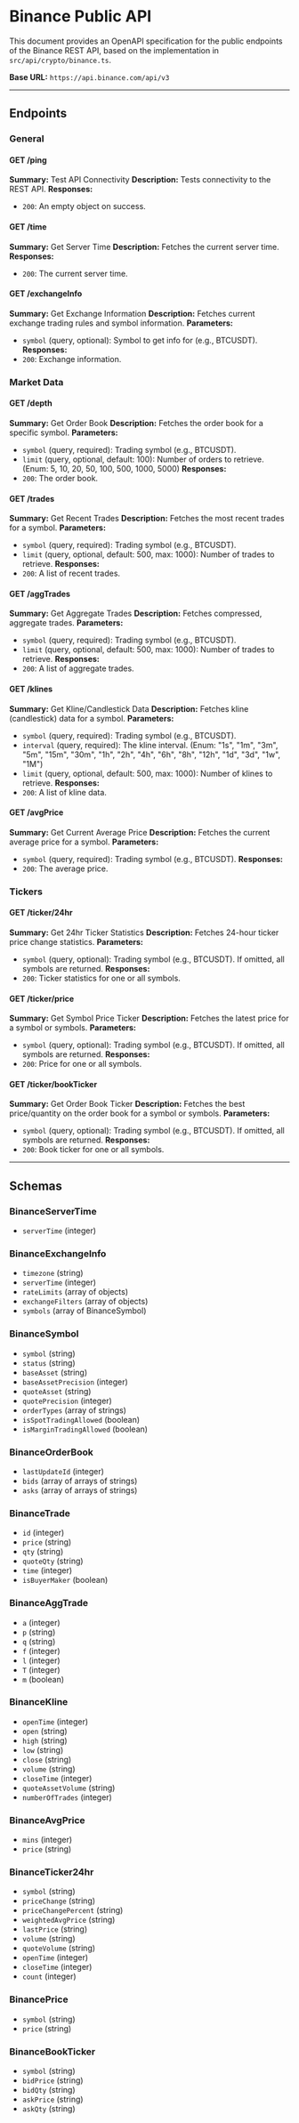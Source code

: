 # Binance Public API

This document provides an OpenAPI specification for the public endpoints of the Binance REST API, based on the implementation in `src/api/crypto/binance.ts`.

**Base URL:** `https://api.binance.com/api/v3`

---

## Endpoints

### General

#### GET /ping
**Summary:** Test API Connectivity
**Description:** Tests connectivity to the REST API.
**Responses:**
*   `200`: An empty object on success.

#### GET /time
**Summary:** Get Server Time
**Description:** Fetches the current server time.
**Responses:**
*   `200`: The current server time.

#### GET /exchangeInfo
**Summary:** Get Exchange Information
**Description:** Fetches current exchange trading rules and symbol information.
**Parameters:**
*   `symbol` (query, optional): Symbol to get info for (e.g., BTCUSDT).
**Responses:**
*   `200`: Exchange information.

### Market Data

#### GET /depth
**Summary:** Get Order Book
**Description:** Fetches the order book for a specific symbol.
**Parameters:**
*   `symbol` (query, required): Trading symbol (e.g., BTCUSDT).
*   `limit` (query, optional, default: 100): Number of orders to retrieve. (Enum: 5, 10, 20, 50, 100, 500, 1000, 5000)
**Responses:**
*   `200`: The order book.

#### GET /trades
**Summary:** Get Recent Trades
**Description:** Fetches the most recent trades for a symbol.
**Parameters:**
*   `symbol` (query, required): Trading symbol (e.g., BTCUSDT).
*   `limit` (query, optional, default: 500, max: 1000): Number of trades to retrieve.
**Responses:**
*   `200`: A list of recent trades.

#### GET /aggTrades
**Summary:** Get Aggregate Trades
**Description:** Fetches compressed, aggregate trades.
**Parameters:**
*   `symbol` (query, required): Trading symbol (e.g., BTCUSDT).
*   `limit` (query, optional, default: 500, max: 1000): Number of trades to retrieve.
**Responses:**
*   `200`: A list of aggregate trades.

#### GET /klines
**Summary:** Get Kline/Candlestick Data
**Description:** Fetches kline (candlestick) data for a symbol.
**Parameters:**
*   `symbol` (query, required): Trading symbol (e.g., BTCUSDT).
*   `interval` (query, required): The kline interval. (Enum: "1s", "1m", "3m", "5m", "15m", "30m", "1h", "2h", "4h", "6h", "8h", "12h", "1d", "3d", "1w", "1M")
*   `limit` (query, optional, default: 500, max: 1000): Number of klines to retrieve.
**Responses:**
*   `200`: A list of kline data.

#### GET /avgPrice
**Summary:** Get Current Average Price
**Description:** Fetches the current average price for a symbol.
**Parameters:**
*   `symbol` (query, required): Trading symbol (e.g., BTCUSDT).
**Responses:**
*   `200`: The average price.

### Tickers

#### GET /ticker/24hr
**Summary:** Get 24hr Ticker Statistics
**Description:** Fetches 24-hour ticker price change statistics.
**Parameters:**
*   `symbol` (query, optional): Trading symbol (e.g., BTCUSDT). If omitted, all symbols are returned.
**Responses:**
*   `200`: Ticker statistics for one or all symbols.

#### GET /ticker/price
**Summary:** Get Symbol Price Ticker
**Description:** Fetches the latest price for a symbol or symbols.
**Parameters:**
*   `symbol` (query, optional): Trading symbol (e.g., BTCUSDT). If omitted, all symbols are returned.
**Responses:**
*   `200`: Price for one or all symbols.

#### GET /ticker/bookTicker
**Summary:** Get Order Book Ticker
**Description:** Fetches the best price/quantity on the order book for a symbol or symbols.
**Parameters:**
*   `symbol` (query, optional): Trading symbol (e.g., BTCUSDT). If omitted, all symbols are returned.
**Responses:**
*   `200`: Book ticker for one or all symbols.

---

## Schemas

### BinanceServerTime
*   `serverTime` (integer)

### BinanceExchangeInfo
*   `timezone` (string)
*   `serverTime` (integer)
*   `rateLimits` (array of objects)
*   `exchangeFilters` (array of objects)
*   `symbols` (array of BinanceSymbol)

### BinanceSymbol
*   `symbol` (string)
*   `status` (string)
*   `baseAsset` (string)
*   `baseAssetPrecision` (integer)
*   `quoteAsset` (string)
*   `quotePrecision` (integer)
*   `orderTypes` (array of strings)
*   `isSpotTradingAllowed` (boolean)
*   `isMarginTradingAllowed` (boolean)

### BinanceOrderBook
*   `lastUpdateId` (integer)
*   `bids` (array of arrays of strings)
*   `asks` (array of arrays of strings)

### BinanceTrade
*   `id` (integer)
*   `price` (string)
*   `qty` (string)
*   `quoteQty` (string)
*   `time` (integer)
*   `isBuyerMaker` (boolean)

### BinanceAggTrade
*   `a` (integer)
*   `p` (string)
*   `q` (string)
*   `f` (integer)
*   `l` (integer)
*   `T` (integer)
*   `m` (boolean)

### BinanceKline
*   `openTime` (integer)
*   `open` (string)
*   `high` (string)
*   `low` (string)
*   `close` (string)
*   `volume` (string)
*   `closeTime` (integer)
*   `quoteAssetVolume` (string)
*   `numberOfTrades` (integer)

### BinanceAvgPrice
*   `mins` (integer)
*   `price` (string)

### BinanceTicker24hr
*   `symbol` (string)
*   `priceChange` (string)
*   `priceChangePercent` (string)
*   `weightedAvgPrice` (string)
*   `lastPrice` (string)
*   `volume` (string)
*   `quoteVolume` (string)
*   `openTime` (integer)
*   `closeTime` (integer)
*   `count` (integer)

### BinancePrice
*   `symbol` (string)
*   `price` (string)

### BinanceBookTicker
*   `symbol` (string)
*   `bidPrice` (string)
*   `bidQty` (string)
*   `askPrice` (string)
*   `askQty` (string)
